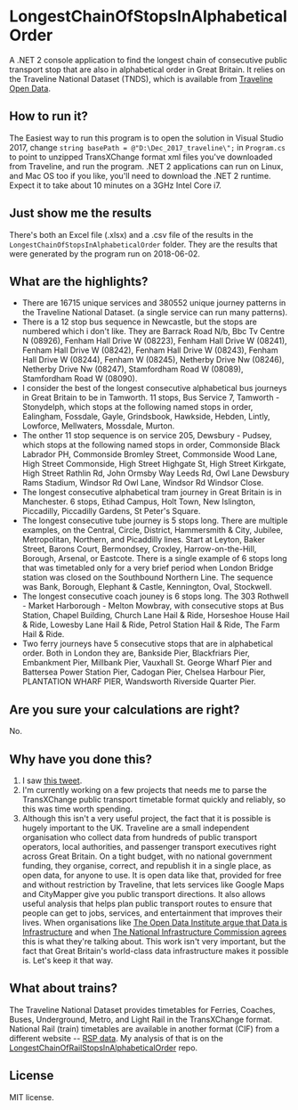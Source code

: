 # LongestChainOfStopsInAlphabeticalOrder

A .NET 2 console application to find the longest chain of consecutive public transport stop that are also in alphabetical order in Great Britain. It relies on the Traveline National Dataset (TNDS), which is available from [Traveline Open Data](http://www.travelinedata.org.uk/).

## How to run it?
The Easiest way to run this program is to open the solution in Visual Studio 2017, change `string basePath = @"D:\Dec_2017_traveline\";` in `Program.cs` to point to unzipped TransXChange format xml files you've downloaded from Traveline, and run the program. .NET 2 applications can run on Linux, and Mac OS too if you like, you'll need to download the .NET 2 runtime. Expect it to take about 10 minutes on a 3GHz Intel Core i7.

## Just show me the results
There's both an Excel file (.xlsx) and a .csv file of the results in the `LongestChainOfStopsInAlphabeticalOrder` folder. They are the results that were generated by the program run on 2018-06-02.

## What are the highlights?
* There are 16715 unique services and 380552 unique journey patterns in the Traveline National Dataset. (a single service can run many patterns).
* There is a 12 stop bus sequence in Newcastle, but the stops are numbered which i don't like. They are Barrack Road N/b, Bbc Tv Centre N (08926), Fenham Hall Drive W (08223), Fenham Hall Drive W (08241), Fenham Hall Drive W (08242), Fenham Hall Drive W (08243), Fenham Hall Drive W (08244), Fenham W (08245), Netherby Drive Nw (08246), Netherby Drive Nw (08247), Stamfordham Road W (08089), Stamfordham Road W (08090).
* I consider the best of the longest consecutive alphabetical bus journeys in Great Britain to be in Tamworth. 11 stops, Bus Service 7, Tamworth - Stonydelph, which stops at the following named stops in order, Ealingham, Fossdale, Gayle, Grindsbook, Hawkside, Hebden, Lintly, Lowforce, Mellwaters, Mossdale, Murton.
* The onther 11 stop sequence is on service 205, Dewsbury - Pudsey, which stops at the following named stops in order, Commonside Black Labrador PH, Commonside Bromley Street, Commonside Wood Lane, High Street Commonside, High Street Highgate St, High Street Kirkgate, High Street Rathlin Rd, John Ormsby Way Leeds Rd, Owl Lane Dewsbury Rams Stadium, Windsor Rd Owl Lane, Windsor Rd Windsor Close.
* The longest consecutive alphabetical tram journey in Great Britain is in Manchester. 6 stops, Etihad Campus, Holt Town, New Islington, Piccadilly, Piccadilly Gardens, St Peter's Square.
* The longest consecutive tube journey is 5 stops long. There are multiple examples, on the Central, Circle, District, Hammersmith & City, Jubilee, Metropolitan, Northern, and Picaddilly lines. Start at Leyton, Baker Street, Barons Court, Bermondsey, Croxley, Harrow-on-the-Hill, Borough, Arsenal, or Eastcote. There is a single example of 6 stops long that was timetabled only for a very brief period when London Bridge station was closed on the Southbound Northern Line. The sequence was Bank, Borough, Elephant & Castle, Kennington, Oval, Stockwell.
* The longest consecutive coach jouney is 6 stops long. The 303 Rothwell - Market Harborough - Melton Mowbray, with consecutive stops at Bus Station, Chapel Building, Church Lane Hail & Ride, Horseshoe House Hail & Ride, Lowesby Lane Hail & Ride, Petrol Station Hail & Ride, The Farm Hail & Ride.
* Two ferry journeys have 5 consecutive stops that are in alphabetical order. Both in London they are, Bankside Pier, Blackfriars Pier, Embankment Pier, Millbank Pier, Vauxhall St. George Wharf Pier and Battersea Power Station Pier, Cadogan Pier, Chelsea Harbour Pier, PLANTATION WHARF PIER, Wandsworth Riverside Quarter Pier.

## Are you sure your calculations are right?
No.

## Why have you done this?
1. I saw [this tweet](https://twitter.com/JonnElledge/status/959479588618489856).
2. I'm currently working on a few projects that needs me to parse the TransXChange public transport timetable format quickly and reliably, so this was time worth spending.
3. Although this isn't a very useful project, the fact that it is possible is hugely important to the UK. Traveline are a small independent organisation who collect data from hundreds of public transport operators, local authorities, and passenger transport executives right across Great Britain. On a tight budget, with no national government funding, they organise, correct, and republish it in a single place, as open data, for anyone to use. It is open data like that, provided for free and without restriction by Traveline, that lets services like Google Maps and CityMapper give you public transport directions. It also allows useful analysis that helps plan public transport routes to ensure that people can get to jobs, services, and entertainment that improves their lives. When organisations like [The Open Data Institute argue that Data is Infrastructure](https://theodi.org/blog/odi-welcomes-uk-national-infrastructure-commission-recognition-that-data-is-infrastructure) and when [The National Infrastructure Commission agrees](https://theodi.org/blog/odi-welcomes-uk-national-infrastructure-commission-recognition-that-data-is-infrastructure) this is what they're talking about. This work isn't very important, but the fact that Great Britain's world-class data infrastructure makes it possible is. Let's keep it that way.

## What about trains?
The Traveline National Dataset provides timetables for Ferries, Coaches, Buses, Underground, Metro, and Light Rail in the TransXChange format. National Rail (train) timetables are available in another format (CIF) from a different website -- [RSP data](http://data.atoc.org/). My analysis of that is on the [LongestChainOfRailStopsInAlphabeticalOrder](https://github.com/thomasforth/LongestChainOfRailStopsInAlphabeticalOrder) repo.

## License
MIT license.
